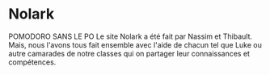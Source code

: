 # Nolark
POMODORO SANS LE PO
Le site Nolark a été fait par Nassim et Thibault. Mais, nous l'avons tous fait ensemble avec l'aide de chacun tel que Luke ou autre camarades de notre classes qui on partager leur connaissances et compétences.
